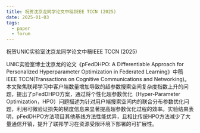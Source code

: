 ```yaml
---
title: 祝贺沈京龙同学论文中稿IEEE TCCN (2025)
date: 2025-01-03
tags:
  - paper
  - forum
---
```


祝贺UNIC实验室沈京龙同学论文中稿IEEE TCCN (2025)

<!--more-->

UNIC实验室博士沈京龙的论文《pFedDHPO: A Differentiable Approach for Personalized Hyperparameter Optimization in Federated Learning》中稿 IEEE TCCN(Transactions on Cognitive Communications and Networking)。本文聚焦联邦学习中客户端数量增加导致的超参数搜索空间复杂度指数上升的问题，提出了pFedDHPO方案，通过将个性化超参数优化（Hyper-Parameter Optimization，HPO）问题描述为针对用户端搜索空间内的联合分布参数优化问题，利用可微验证损失的梯度信息来显著提高超参数优化过程的效率。实验结果表明，pFedDHPO方法项目其他基线方法性能优异，且相比传统HPO方法减少了大量通信开销，提升了联邦学习在资源受限环境下部署的可扩展性。
